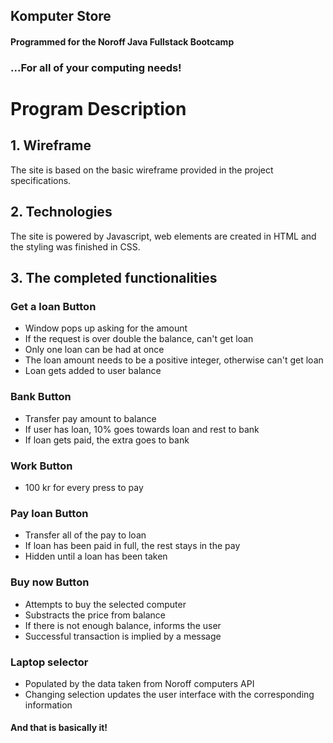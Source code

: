 ## Komputer Store
#### Programmed for the Noroff Java Fullstack Bootcamp

### ...For all of your computing needs!

# Program Description

## 1. Wireframe

The site is based on the basic wireframe provided in the project specifications.

## 2. Technologies

The site is powered by Javascript, web elements are created in HTML and the styling was finished in CSS.

## 3. The completed functionalities

### Get a loan Button
- Window pops up asking for the amount
- If the request is over double the balance, can't get loan
- Only one loan can be had at once
- The loan amount needs to be a positive integer, otherwise can't get loan
- Loan gets added to user balance

### Bank Button
- Transfer pay amount to balance
- If user has loan, 10% goes towards loan and rest to bank
- If loan gets paid, the extra goes to bank

### Work Button
- 100 kr for every press to pay

### Pay loan Button
- Transfer all of the pay to loan
- If loan has been paid in full, the rest stays in the pay
- Hidden until a loan has been taken

### Buy now Button
- Attempts to buy the selected computer
- Substracts the price from balance
- If there is not enough balance, informs the user
- Successful transaction is implied by a message

### Laptop selector
- Populated by the data taken from Noroff computers API
- Changing selection updates the user interface with the corresponding information

#### And that is basically it!
